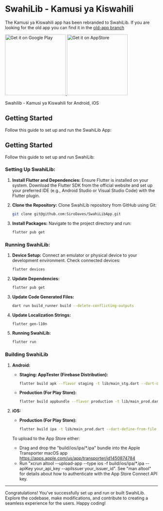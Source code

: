 # SwahiLib - Kamusi ya Kiswahili
The Kamusi ya Kiswahili app has been rebranded to SwahiLib. If you are looking for the old app you can find it in the [old-app branch](https://github.com/oyonde/SwahiLib/tree/old-app)


<a href='https://play.google.com/store/apps/details?id=com.swahilib'>
  <img alt='Get it on Google Play' src='https://play.google.com/intl/en_us/badges/images/generic/en_badge_web_generic.png' width='200'/>
</a>

<a href="https://apps.apple.com/us/app/id6446771678">
  <img alt='Get it on AppStore' src='https://linkmaker.itunes.apple.com/en-us/badge-lrg.svg?releaseDate=2019-04-02&kind=iossoftware&bubble=ios_apps' width='200'>
</a>

Swahilib - Kamusi ya Kiswahili for Android, iOS

## Getting Started

Follow this guide to set up and run the SwahiLib App:

## Getting Started

Follow this guide to set up and run SwahiLib:

### Setting Up SwahiLib:

1. **Install Flutter and Dependencies:** Ensure Flutter is installed on your system. Download the Flutter SDK from the official website and set up your preferred IDE (e.g., Android Studio or Visual Studio Code) with the Flutter plugin.

2. **Clone the Repository:** Clone SwahiLib repository from GitHub using Git:

    ```bash
    git clone git@github.com:SiroDaves/SwahiLibApp.git
    ```

3. **Install Packages:** Navigate to the project directory and run:

    ```bash
    flutter pub get
    ```

### Running SwahiLib:

1. **Device Setup:** Connect an emulator or physical device to your development environment. Check connected devices:

    ```bash
    flutter devices
    ```

2. **Update Dependencies:**

    ```bash
    flutter pub get
    ```

3. **Update Code Generated Files:**

    ```bash
    dart run build_runner build --delete-conflicting-outputs
    ```

4. **Update Localization Strings:**

    ```bash
    flutter gen-l10n
    ```
5. **Running SwahiLib:**
    ```bash
    flutter run
    ```

### Building SwahiLib

1. **Android:**

    - **Staging: AppTester (Firebase Distribution):**

        ```bash
        flutter build apk --flavor staging -t lib/main_stg.dart --dart-define-from-file keys-prod.json --no-tree-shake-icons
        ```

    - **Production (For Play Store):**

        ```bash
        flutter build appbundle --flavor production -t lib/main_prod.dart --dart-define-from-file keys-prod.json --no-tree-shake-icons
        ```
    
2. **iOS:**

    - **Production (For Play Store):**

        ```bash
        flutter build ipa -t lib/main_prod.dart --dart-define-from-file keys-prod.json --no-tree-shake-icons
        ```
    To upload to the App Store either:
    - Drag and drop the "build/ios/ipa/*.ipa" bundle into the Apple Transporter macOS app https://apps.apple.com/us/app/transporter/id1450874784
    - Run "xcrun altool --upload-app --type ios -f build/ios/ipa/*.ipa --apiKey your_api_key --apiIssuer your_issuer_id".
       See "man altool" for details about how to authenticate with the App Store Connect API key.

---

Congratulations! You've successfully set up and run or built SwahiLib. Explore the codebase, make modifications, and contribute to creating a seamless experience for the users. Happy coding!